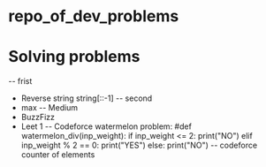 # repo_of_dev_problems
# Solving problems
-- frist 
- Reverse string string[::-1]
-- second 
- max
-- Medium  
- BuzzFizz
- Leet 1
-- Codeforce watermelon problem:
  #def watermelon_div(inp_weight):
    if inp_weight <= 2:
        print("NO")
    elif inp_weight % 2 == 0:
        print("YES")
    else:
        print("NO")
-- codeforce counter of elements
